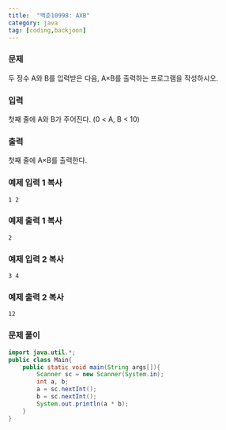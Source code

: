 ```yaml
---
title:  "백준10998: AXB"
category: java
tag: [coding,backjoon]
---
```




### 문제

두 정수 A와 B를 입력받은 다음, A×B를 출력하는 프로그램을 작성하시오.

### 입력

첫째 줄에 A와 B가 주어진다. (0 < A, B < 10)

### 출력

첫째 줄에 A×B를 출력한다.

### 예제 입력 1 복사

```
1 2
```

### 예제 출력 1 복사

```
2
```

### 예제 입력 2 복사

```
3 4
```

### 예제 출력 2 복사

```
12
```



### 문제 풀이

```java
import java.util.*;
public class Main{
	public static void main(String args[]){
		Scanner sc = new Scanner(System.in);
		int a, b;
		a = sc.nextInt();
		b = sc.nextInt();
		System.out.println(a * b);
	}
}
```
